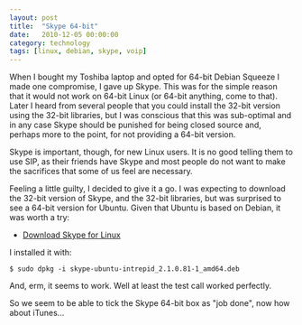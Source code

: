 ```yaml
---
layout: post
title:  "Skype 64-bit"
date:   2010-12-05 00:00:00
category: technology
tags: [linux, debian, skype, voip]
---
```


When I bought my Toshiba laptop and opted for 64-bit Debian Squeeze I made one compromise, I gave up Skype.  This was for the simple reason that it would not work on 64-bit Linux (or 64-bit anything, come to that).  Later I heard from several people that you could install the 32-bit version using the 32-bit libraries, but I was conscious that this was sub-optimal and in any case Skype should be punished for being closed source and, perhaps more to the point, for not providing a 64-bit version.

<!--more-->

Skype is important, though, for new Linux users.  It is no good telling them to use SIP, as their friends have Skype and most people do not want to make the sacrifices that some of us feel are necessary.

Feeling a little guilty, I decided to give it a go.  I was expecting to download the 32-bit version of Skype, and the 32-bit libraries, but was surprised to see a 64-bit version for Ubuntu.  Given that Ubuntu is based on Debian, it was worth a try:

   * [Download Skype for Linux](http://www.skype.com/en/download-skype/skype-for-linux/)

I installed it with:

    $ sudo dpkg -i skype-ubuntu-intrepid_2.1.0.81-1_amd64.deb

And, erm, it seems to work.  Well at least the test call worked perfectly.

So we seem to be able to tick the Skype 64-bit box as "job done", now how about iTunes...


